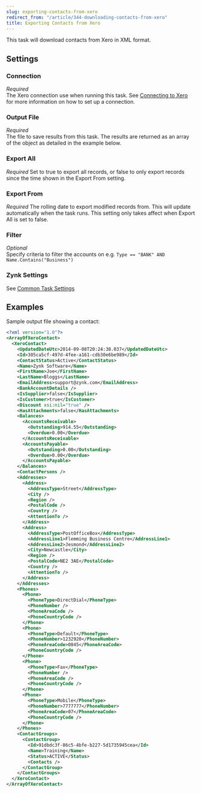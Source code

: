 ```yaml
---
slug: exporting-contacts-from-xero
redirect_from: "/article/344-downloading-contacts-from-xero"
title: Exporting Contacts from Xero
---
```



This task will download contacts from Xero in XML format.

## Settings

### Connection 
_Required_  
The Xero connection use when running this task. See [Connecting to Xero](connecting-to-xero-with-oauth-2) for more information on how to set up a connection.

### Output File
_Required_  
The file to save results from this task. The results are returned as an array of the object as detailed in the example below.

### Export All
_Required_
Set to true to export all records, or false to only export records since the time shown in the Export From setting.

### Export From
_Required_
The rolling date to export modified records from. This will update automatically when the task runs. This setting only takes affect when Export All is set to false.

### Filter
_Optional_  
Specify criteria to filter the accounts on e.g. 	`Type == "BANK" AND Name.Contains("Business")`

### Zynk Settings
See [Common Task Settings](common-task-settings)



## Examples


Sample output file showing a contact:

```xml
<?xml version="1.0"?>
<ArrayOfXeroContact>
  <XeroContact>
    <UpdatedDateUtc>2014-09-08T20:24:38.037</UpdatedDateUtc>
    <Id>305ca5cf-497d-4fee-a161-cdb30e6be989</Id>
    <ContactStatus>Active</ContactStatus>
    <Name>Zynk Software</Name>
    <FirstName>Joe</FirstName>
    <LastName>Bloggs</LastName>
    <EmailAddress>support@zynk.com</EmailAddress>
    <BankAccountDetails />
    <IsSupplier>false</IsSupplier>
    <IsCustomer>true</IsCustomer>
    <Discount xsi:nil="true" />
    <HasAttachments>false</HasAttachments>
    <Balances>
      <AccountsReceivable>
        <Outstanding>914.55</Outstanding>
        <Overdue>0.00</Overdue>
      </AccountsReceivable>
      <AccountsPayable>
        <Outstanding>0.00</Outstanding>
        <Overdue>0.00</Overdue>
      </AccountsPayable>
    </Balances>
    <ContactPersons />
    <Addresses>
      <Address>
        <AddressType>Street</AddressType>
        <City />
        <Region />
        <PostalCode />
        <Country />
        <AttentionTo />
      </Address>
      <Address>
        <AddressType>PostOfficeBox</AddressType>
        <AddressLine1>Flemming Business Centre</AddressLine1>
        <AddressLine2>Jesmond</AddressLine2>
        <City>Newcastle</City>
        <Region />
        <PostalCode>NE2 3AE</PostalCode>
        <Country />
        <AttentionTo />
      </Address>
    </Addresses>
    <Phones>
      <Phone>
        <PhoneType>DirectDial</PhoneType>
        <PhoneNumber />
        <PhoneAreaCode />
        <PhoneCountryCode />
      </Phone>
      <Phone>
        <PhoneType>Default</PhoneType>
        <PhoneNumber>1232920</PhoneNumber>
        <PhoneAreaCode>0845</PhoneAreaCode>
        <PhoneCountryCode />
      </Phone>
      <Phone>
        <PhoneType>Fax</PhoneType>
        <PhoneNumber />
        <PhoneAreaCode />
        <PhoneCountryCode />
      </Phone>
      <Phone>
        <PhoneType>Mobile</PhoneType>
        <PhoneNumber>7777777</PhoneNumber>
        <PhoneAreaCode>07</PhoneAreaCode>
        <PhoneCountryCode />
      </Phone>
    </Phones>
    <ContactGroups>
      <ContactGroup>
        <Id>91dbdc3f-86c5-4bfe-b227-5d1735945cea</Id>
        <Name>Training</Name>
        <Status>ACTIVE</Status>
        <Contacts />
      </ContactGroup>
    </ContactGroups>
  </XeroContact>
</ArrayOfXeroContact>
```
